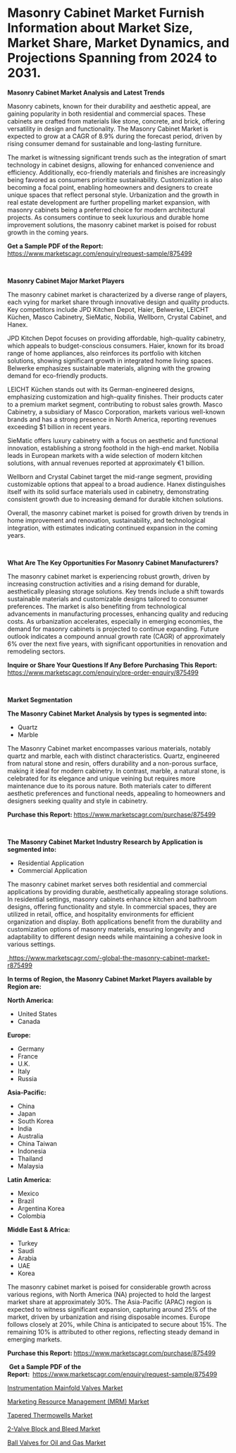 <p><h1>Masonry Cabinet Market Furnish Information about Market Size, Market Share, Market Dynamics, and Projections Spanning from 2024 to 2031.</h1></p><p><strong>Masonry Cabinet Market Analysis and Latest Trends</strong></p>
<p><p>Masonry cabinets, known for their durability and aesthetic appeal, are gaining popularity in both residential and commercial spaces. These cabinets are crafted from materials like stone, concrete, and brick, offering versatility in design and functionality. The Masonry Cabinet Market is expected to grow at a CAGR of 8.9% during the forecast period, driven by rising consumer demand for sustainable and long-lasting furniture. </p><p>The market is witnessing significant trends such as the integration of smart technology in cabinet designs, allowing for enhanced convenience and efficiency. Additionally, eco-friendly materials and finishes are increasingly being favored as consumers prioritize sustainability. Customization is also becoming a focal point, enabling homeowners and designers to create unique spaces that reflect personal style. Urbanization and the growth in real estate development are further propelling market expansion, with masonry cabinets being a preferred choice for modern architectural projects. As consumers continue to seek luxurious and durable home improvement solutions, the masonry cabinet market is poised for robust growth in the coming years.</p></p>
<p><strong>Get a Sample PDF of the Report:&nbsp;</strong> <a href="https://www.marketscagr.com/enquiry/request-sample/875499?utm_campaign=1520&utm_medium=2&utm_source=Github&utm_content=ia&utm_term=11102024&utm_id=masonry-cabinet">https://www.marketscagr.com/enquiry/request-sample/875499</a></p>
<p>&nbsp;</p>
<p><strong>Masonry Cabinet Major Market Players</strong></p>
<p><p>The masonry cabinet market is characterized by a diverse range of players, each vying for market share through innovative design and quality products. Key competitors include JPD Kitchen Depot, Haier, Belwerke, LEICHT Küchen, Masco Cabinetry, SieMatic, Nobilia, Wellborn, Crystal Cabinet, and Hanex. </p><p>JPD Kitchen Depot focuses on providing affordable, high-quality cabinetry, which appeals to budget-conscious consumers. Haier, known for its broad range of home appliances, also reinforces its portfolio with kitchen solutions, showing significant growth in integrated home living spaces. Belwerke emphasizes sustainable materials, aligning with the growing demand for eco-friendly products.</p><p>LEICHT Küchen stands out with its German-engineered designs, emphasizing customization and high-quality finishes. Their products cater to a premium market segment, contributing to robust sales growth. Masco Cabinetry, a subsidiary of Masco Corporation, markets various well-known brands and has a strong presence in North America, reporting revenues exceeding $1 billion in recent years. </p><p>SieMatic offers luxury cabinetry with a focus on aesthetic and functional innovation, establishing a strong foothold in the high-end market. Nobilia leads in European markets with a wide selection of modern kitchen solutions, with annual revenues reported at approximately €1 billion. </p><p>Wellborn and Crystal Cabinet target the mid-range segment, providing customizable options that appeal to a broad audience. Hanex distinguishes itself with its solid surface materials used in cabinetry, demonstrating consistent growth due to increasing demand for durable kitchen solutions.</p><p>Overall, the masonry cabinet market is poised for growth driven by trends in home improvement and renovation, sustainability, and technological integration, with estimates indicating continued expansion in the coming years.</p></p>
<p>&nbsp;</p>
<p><strong>What Are The Key Opportunities For Masonry Cabinet Manufacturers?</strong></p>
<p><p>The masonry cabinet market is experiencing robust growth, driven by increasing construction activities and a rising demand for durable, aesthetically pleasing storage solutions. Key trends include a shift towards sustainable materials and customizable designs tailored to consumer preferences. The market is also benefiting from technological advancements in manufacturing processes, enhancing quality and reducing costs. As urbanization accelerates, especially in emerging economies, the demand for masonry cabinets is projected to continue expanding. Future outlook indicates a compound annual growth rate (CAGR) of approximately 6% over the next five years, with significant opportunities in renovation and remodeling sectors.</p></p>
<p><strong>Inquire or Share Your Questions If Any Before Purchasing This Report:</strong> <a href="https://www.marketscagr.com/enquiry/pre-order-enquiry/875499?utm_campaign=1520&utm_medium=2&utm_source=Github&utm_content=ia&utm_term=11102024&utm_id=masonry-cabinet">https://www.marketscagr.com/enquiry/pre-order-enquiry/875499</a></p>
<p>&nbsp;</p>
<p><strong>Market Segmentation</strong></p>
<p><strong>The Masonry Cabinet Market Analysis by types is segmented into:</strong></p>
<p><ul><li>Quartz</li><li>Marble</li></ul></p>
<p><p>The Masonry Cabinet market encompasses various materials, notably quartz and marble, each with distinct characteristics. Quartz, engineered from natural stone and resin, offers durability and a non-porous surface, making it ideal for modern cabinetry. In contrast, marble, a natural stone, is celebrated for its elegance and unique veining but requires more maintenance due to its porous nature. Both materials cater to different aesthetic preferences and functional needs, appealing to homeowners and designers seeking quality and style in cabinetry.</p></p>
<p><strong>Purchase this Report:&nbsp;</strong><a href="https://www.marketscagr.com/purchase/875499?utm_campaign=1520&utm_medium=2&utm_source=Github&utm_content=ia&utm_term=11102024&utm_id=masonry-cabinet">https://www.marketscagr.com/purchase/875499</a></p>
<p>&nbsp;</p>
<p><strong>The Masonry Cabinet Market Industry Research by Application is segmented into:</strong></p>
<p><ul><li>Residential Application</li><li>Commercial Application</li></ul></p>
<p><p>The masonry cabinet market serves both residential and commercial applications by providing durable, aesthetically appealing storage solutions. In residential settings, masonry cabinets enhance kitchen and bathroom designs, offering functionality and style. In commercial spaces, they are utilized in retail, office, and hospitality environments for efficient organization and display. Both applications benefit from the durability and customization options of masonry materials, ensuring longevity and adaptability to different design needs while maintaining a cohesive look in various settings.</p></p>
<p><a href="https://www.marketscagr.com/-global-the-masonry-cabinet-market-r875499?utm_campaign=1520&utm_medium=2&utm_source=Github&utm_content=ia&utm_term=11102024&utm_id=masonry-cabinet">&nbsp;https://www.marketscagr.com/-global-the-masonry-cabinet-market-r875499</a></p>
<p><strong>In terms of Region, the Masonry Cabinet Market Players available by Region are:</strong></p>
<p>
    <p> <strong> North America: </strong>
        <ul>
            <li>United States</li>
            <li>Canada</li>
        </ul>
        </p> 
    <p> <strong> Europe: </strong>
        <ul>
            <li>Germany</li>
            <li>France</li>
            <li>U.K.</li>
            <li>Italy</li>
            <li>Russia</li>
        </ul>
        </p> 
    <p> <strong> Asia-Pacific: </strong>
        <ul>
            <li>China</li>
            <li>Japan</li>
            <li>South Korea</li>
            <li>India</li>
            <li>Australia</li>
            <li>China Taiwan</li>
            <li>Indonesia</li>
            <li>Thailand</li>
            <li>Malaysia</li>
        </ul>
        </p> 
    <p> <strong> Latin America: </strong>
        <ul>
            <li>Mexico</li>
            <li>Brazil</li>
            <li>Argentina Korea</li>
            <li>Colombia</li>
        </ul>
        </p> 
    <p> <strong> Middle East & Africa: </strong>
        <ul>
            <li>Turkey</li>
            <li>Saudi</li>
            <li>Arabia</li>
            <li>UAE</li>
            <li>Korea</li>
        </ul>
    </p>
    </p>
<p><p>The masonry cabinet market is poised for considerable growth across various regions, with North America (NA) projected to hold the largest market share at approximately 30%. The Asia-Pacific (APAC) region is expected to witness significant expansion, capturing around 25% of the market, driven by urbanization and rising disposable incomes. Europe follows closely at 20%, while China is anticipated to secure about 15%. The remaining 10% is attributed to other regions, reflecting steady demand in emerging markets.</p></p>
<p><strong>Purchase this Report: </strong><a href="https://www.marketscagr.com/purchase/875499?utm_campaign=1520&utm_medium=2&utm_source=Github&utm_content=ia&utm_term=11102024&utm_id=masonry-cabinet">https://www.marketscagr.com/purchase/875499</a></p>
<p>&nbsp;<strong>Get a Sample PDF of the Report:&nbsp;&nbsp;</strong><a href="https://www.marketscagr.com/enquiry/request-sample/875499?utm_campaign=1520&utm_medium=2&utm_source=Github&utm_content=ia&utm_term=11102024&utm_id=masonry-cabinet">https://www.marketscagr.com/enquiry/request-sample/875499</a></p>
<p><strong></strong></p>
<p><p><a href="https://www.linkedin.com/pulse/strategic-market-insights-global-instrumentation-mainfold-valves-uhhof?utm_campaign=1520&utm_medium=2&utm_source=Github&utm_content=ia&utm_term=11102024&utm_id=masonry-cabinet">Instrumentation Mainfold Valves Market</a></p><p><a href="https://www.linkedin.com/pulse/comprehensive-marketing-resource-management-mrm-market-report-wyzve?utm_campaign=1520&utm_medium=2&utm_source=Github&utm_content=ia&utm_term=11102024&utm_id=masonry-cabinet">Marketing Resource Management (MRM) Market</a></p><p><a href="https://www.linkedin.com/pulse/strategic-roadmap-global-tapered-thermowells-market-insights-83kue?utm_campaign=1520&utm_medium=2&utm_source=Github&utm_content=ia&utm_term=11102024&utm_id=masonry-cabinet">Tapered Thermowells Market</a></p><p><a href="https://www.linkedin.com/pulse/market-forecast-global-2-valve-block-bleed-trends-impact-prk3e?utm_campaign=1520&utm_medium=2&utm_source=Github&utm_content=ia&utm_term=11102024&utm_id=masonry-cabinet">2-Valve Block and Bleed Market</a></p><p><a href="https://www.linkedin.com/pulse/ball-valves-oil-gas-market-essentials-key-players-demand-drivers-cxdrf?utm_campaign=1520&utm_medium=2&utm_source=Github&utm_content=ia&utm_term=11102024&utm_id=masonry-cabinet">Ball Valves for Oil and Gas Market</a></p></p>